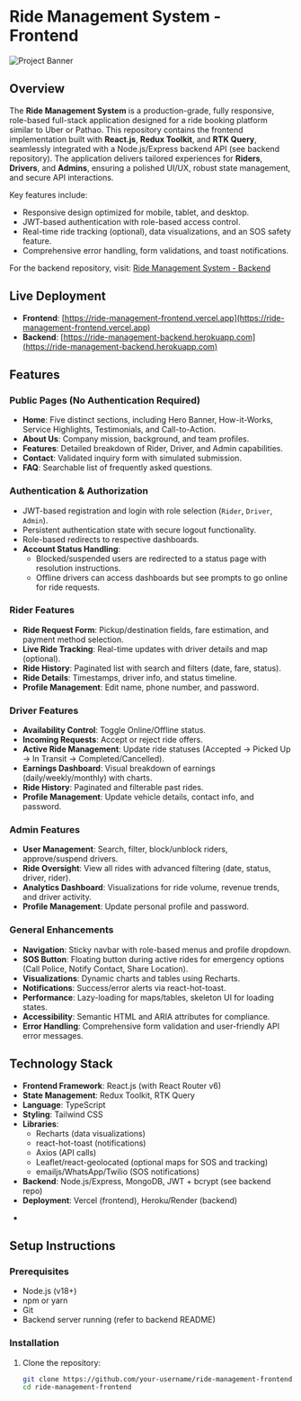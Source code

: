 # Ride Management System - Frontend

![Project Banner](https://via.placeholder.com/1200x400.png?text=Ride+Management+System) <!-- Replace with actual banner image -->

## Overview

The **Ride Management System** is a production-grade, fully responsive, role-based full-stack application designed for a ride booking platform similar to Uber or Pathao. This repository contains the frontend implementation built with **React.js**, **Redux Toolkit**, and **RTK Query**, seamlessly integrated with a Node.js/Express backend API (see backend repository). The application delivers tailored experiences for **Riders**, **Drivers**, and **Admins**, ensuring a polished UI/UX, robust state management, and secure API interactions.

Key features include:
- Responsive design optimized for mobile, tablet, and desktop.
- JWT-based authentication with role-based access control.
- Real-time ride tracking (optional), data visualizations, and an SOS safety feature.
- Comprehensive error handling, form validations, and toast notifications.

For the backend repository, visit: [Ride Management System - Backend](https://github.com/your-username/ride-management-backend) <!-- Replace with actual backend repo URL -->

## Live Deployment

- **Frontend**: [https://ride-management-frontend.vercel.app](https://ride-management-frontend.vercel.app) <!-- Replace with actual deployment URL -->
- **Backend**: [https://ride-management-backend.herokuapp.com](https://ride-management-backend.herokuapp.com) <!-- Replace with actual deployment URL -->

## Features  

### Public Pages (No Authentication Required)
- **Home**: Five distinct sections, including Hero Banner, How-it-Works, Service Highlights, Testimonials, and Call-to-Action.
- **About Us**: Company mission, background, and team profiles.
- **Features**: Detailed breakdown of Rider, Driver, and Admin capabilities.
- **Contact**: Validated inquiry form with simulated submission.
- **FAQ**: Searchable list of frequently asked questions.

### Authentication & Authorization
- JWT-based registration and login with role selection (`Rider`, `Driver`, `Admin`).
- Persistent authentication state with secure logout functionality.
- Role-based redirects to respective dashboards.
- **Account Status Handling**:
  - Blocked/suspended users are redirected to a status page with resolution instructions.
  - Offline drivers can access dashboards but see prompts to go online for ride requests.

### Rider Features
- **Ride Request Form**: Pickup/destination fields, fare estimation, and payment method selection.
- **Live Ride Tracking**: Real-time updates with driver details and map (optional).
- **Ride History**: Paginated list with search and filters (date, fare, status).
- **Ride Details**: Timestamps, driver info, and status timeline.
- **Profile Management**: Edit name, phone number, and password.

### Driver Features
- **Availability Control**: Toggle Online/Offline status.
- **Incoming Requests**: Accept or reject ride offers.
- **Active Ride Management**: Update ride statuses (Accepted → Picked Up → In Transit → Completed/Cancelled).
- **Earnings Dashboard**: Visual breakdown of earnings (daily/weekly/monthly) with charts.
- **Ride History**: Paginated and filterable past rides.
- **Profile Management**: Update vehicle details, contact info, and password.

### Admin Features
- **User Management**: Search, filter, block/unblock riders, approve/suspend drivers.
- **Ride Oversight**: View all rides with advanced filtering (date, status, driver, rider).
- **Analytics Dashboard**: Visualizations for ride volume, revenue trends, and driver activity.
- **Profile Management**: Update personal profile and password.

### General Enhancements
- **Navigation**: Sticky navbar with role-based menus and profile dropdown.
- **SOS Button**: Floating button during active rides for emergency options (Call Police, Notify Contact, Share Location).
- **Visualizations**: Dynamic charts and tables using Recharts.
- **Notifications**: Success/error alerts via react-hot-toast.
- **Performance**: Lazy-loading for maps/tables, skeleton UI for loading states.
- **Accessibility**: Semantic HTML and ARIA attributes for compliance.
- **Error Handling**: Comprehensive form validation and user-friendly API error messages.

## Technology Stack

- **Frontend Framework**: React.js (with React Router v6)
- **State Management**: Redux Toolkit, RTK Query
- **Language**: TypeScript
- **Styling**: Tailwind CSS
- **Libraries**:
  - Recharts (data visualizations)
  - react-hot-toast (notifications)
  - Axios (API calls)
  - Leaflet/react-geolocated (optional maps for SOS and tracking)
  - emailjs/WhatsApp/Twilio (SOS notifications)
- **Backend**: Node.js/Express, MongoDB, JWT + bcrypt (see backend repo)
- **Deployment**: Vercel (frontend), Heroku/Render (backend)

*

## Setup Instructions

### Prerequisites
- Node.js (v18+)
- npm or yarn
- Git
- Backend server running (refer to backend README)

### Installation
1. Clone the repository:
   ```bash
   git clone https://github.com/your-username/ride-management-frontend.git
   cd ride-management-frontend



